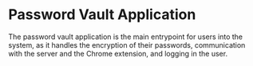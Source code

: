 # Password Vault Application

The password vault application is the main entrypoint for users into the system, as it handles the encryption of their passwords, communication with the server and the Chrome extension, and logging in the user.
